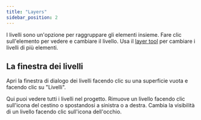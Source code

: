 ```yaml
---
title: "Layers"
sidebar_position: 2
---
```


I livelli sono un'opzione per raggruppare gli elementi insieme. Fare clic sull'elemento per vedere e cambiare il livello. Usa il [layer tool](tools/layer.md) per cambiare i livelli di più elementi.

## La finestra dei livelli

Apri la finestra di dialogo dei livelli facendo clic su una superficie vuota e facendo clic su "Livelli".

Qui puoi vedere tutti i livelli nel progetto. Rimuove un livello facendo clic sull'icona del cestino o spostandosi a sinistra o a destra. Cambia la visibilità di un livello facendo clic sull'icona dell'occhio.
